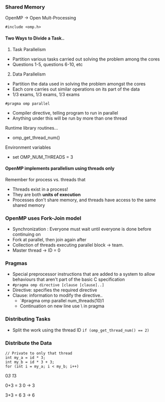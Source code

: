 ### Shared Memory
OpenMP -> Open Mult-Processing

`#include <omp.h>`

#### Two Ways to Divide a Task..
1. Task Parallelism
- Partition various tasks carried out solving the problem among the cores
- Questions 1-5, questions 6-10, etc
2. Data Parallelism
- Partition the data used in solving the problem amongst the cores
- Each core carries out similar operations on its part of the data
- 1/3 exams, 1/3 exams, 1/3 exams

`#pragma omp parallel`
- Compiler directive, telling program to run in parallel
- Anything under this will be run by more than one thread

Runtime library routines...
  - omp_get_thread_num()

Environment variables
  - set OMP_NUM_THREADS = 3

#### OpenMP implements parallelism using **threads** only

Remember for process vs. threads that
- Threads exist in a process!
- They are both **units of execution**
- Processes don't share memory, and threads have access to the same shared memory

### OpenMP uses Fork-Join model
- Synchronization : Everyone must wait until everyone is done before continuing on
- Fork at parallel, then join again after
- Collection of threads executing parallel block -> team.
- Master thread -> ID = 0

### Pragmas
- Special preprocessor instructions that are added to a system to allow behaviours that aren't part of the basic C specification
- `#pragma omp directive [clause [clause]..]`
- Directive: specifies the required directive 
- Clause: information to modify the directive..
  - `#pragma omp parallel num_threads(10)1
  - Continuation on new line use \ in pragma

### Distributing Tasks
- Split the work using the thread ID
`if (omp_get_thread_num() == 2)`

### Distribute the Data
````
// Private to only that thread
int my_a = id * 3;
int my_b = id * 3 + 3;
for (int i = my_a; i < my_b; i++)
````

0*3
1*3

0+3 = 3
0 -> 3

3+3 = 6
3 -> 6

